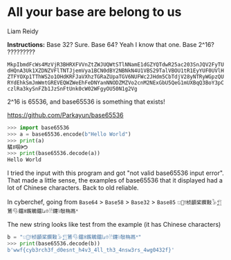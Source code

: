 # All your base are belong to us
Liam Reidy

**Instructions:** Base 32? Sure.
Base 64? Yeah I know that one.
Base 2^16? ?????????

`MkpIbmdFcWs4MzVjR3BHRXFVVnZtZWJUQWtSTlNNamE1dGZYQTdwR25ac203SnJQV2FyTUdHQnA3Uk1XZDNZVFlTNTJjemVya1BCN0dBY2NBNkN4U1VBS29TalVBOU1tR1EyYUF0UVlHZTFYOXp1TThWS2o1OHdKRFJaVXhzTGRaZUpaTGV6NUFWc2JHdm5CbTdjV28yNTRyWGpzQURYdEhkSmJmWmtGREVEQWZWeEhFeDNYanNNODZMZVo2cnM2NExGbU5QeG1mUXBqQ3BoY3pCczlRa3kySnFZb1JzSnFtUnk0cW02WFgyOU50N1g2Vg`

2^16 is 65536, and base65536 is something that exists!

https://github.com/Parkayun/base65536

```python
>>> import base65536
>>> a = base65536.encode(b"Hello World")
>>> print(a)
驈ꍬ啯ꍲᕤ
>>> print(base65536.decode(a))
Hello World
```

I tried the input with this program and got "not valid base65536 input error". That made a little sense, the examples of base65536 that it displayed had a lot of Chinese characters. Back to old reliable.

In cyberchef, going from `Base64` > `Base58` > `Base32` > `Base85`
`𔕷𠅦𖥣桢顲桨鑦敤𓅥𓉮鵟𔐴鐳ꌴ鑬鵴鐳𐘴𔕳𓀳鑳𔔴敧栴鬲ᕽ` 


The new string looks like test from the example (it has Chinese characters)

```python
b = "𔕷𠅦𖥣桢顲桨鑦敤𓅥𓉮鵟𔐴鐳ꌴ鑬鵴鐳𐘴𔕳𓀳鑳𔔴敧栴鬲ᕽ"
>>> print(base65536.decode(b))
b'wwf{cyb3rch3f_d0esnt_h4v3_4ll_th3_4nsw3rs_4wg0432f}'
```